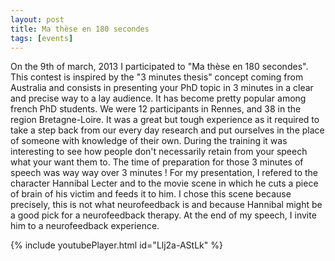 ```yaml
---
layout: post
title: Ma thèse en 180 secondes
tags: [events]
---
```


On the 9th of march, 2013 I participated to "Ma thèse en 180 secondes". This contest is inspired by the "3 minutes thesis" concept coming from Australia and consists in presenting your PhD topic in 3 minutes in a clear and precise way to a lay audience. It has become pretty popular among french PhD students. We were 12 participants in Rennes, and 38 in the region Bretagne-Loire. It was a great but tough experience as it required to take a step back from our every day research and put ourselves in the place of someone with knowledge of their own. During the training it was interesting to see how people don't necessarily retain from your speech what your want them to. The time of preparation for those 3 minutes of speech was way way over 3 minutes ! For my presentation, I refered to the character Hannibal Lecter and to the movie scene in which he cuts a piece of brain of his victim and feeds it to him. I chose this scene because precisely, this is not what neurofeedback is and because Hannibal might be a good pick for a neurofeedback therapy. At the end of my speech, I invite him to a neurofeedback experience. 

{% include youtubePlayer.html id="Llj2a-AStLk" %}
